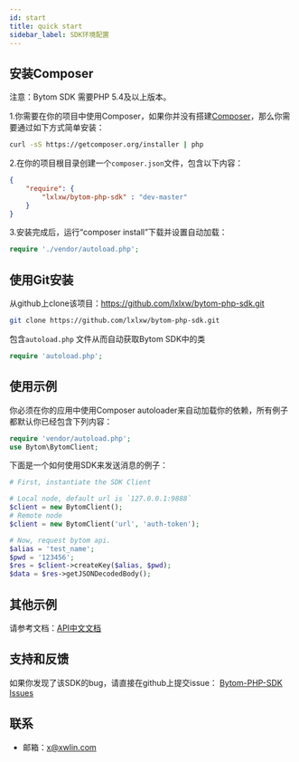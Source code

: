 ```yaml
---
id: start
title: quick start
sidebar_label: SDK环境配置
---
```


## 安装Composer

注意：Bytom SDK 需要PHP 5.4及以上版本。

1.你需要在你的项目中使用Composer，如果你并没有搭建[Composer](http://getcomposer.org/)，那么你需要通过如下方式简单安装：
```bash
curl -sS https://getcomposer.org/installer | php
```
2.在你的项目根目录创建一个`composer.json`文件，包含以下内容：
```json
{
    "require": {
        "lxlxw/bytom-php-sdk" : "dev-master"
    }
}
```
3.安装完成后，运行“composer install”下载并设置自动加载：
```php
require './vendor/autoload.php';
```
## 使用Git安装
从github上clone该项目：https://github.com/lxlxw/bytom-php-sdk.git
```bash
git clone https://github.com/lxlxw/bytom-php-sdk.git
```
包含`autoload.php` 文件从而自动获取Bytom SDK中的类

```php
require 'autoload.php';
```

## 使用示例

你必须在你的应用中使用Composer autoloader来自动加载你的依赖，所有例子都默认你已经包含下列内容：

```php
require 'vendor/autoload.php';
use Bytom\BytomClient;
```

下面是一个如何使用SDK来发送消息的例子：

```php
# First, instantiate the SDK Client

# Local node, default url is `127.0.0.1:9888`
$client = new BytomClient();
# Remote node
$client = new BytomClient('url', 'auth-token');

# Now, request bytom api.
$alias = 'test_name';
$pwd = '123456';
$res = $client->createKey($alias, $pwd);
$data = $res->getJSONDecodedBody();
```

## 其他示例

请参考文档：[API中文文档](1_key.md)

## 支持和反馈

如果你发现了该SDK的bug，请直接在github上提交issue：
[Bytom-PHP-SDK Issues](https://github.com/lxlxw/bytom-php-sdk/issues)

## 联系

- 邮箱：<x@xwlin.com>

